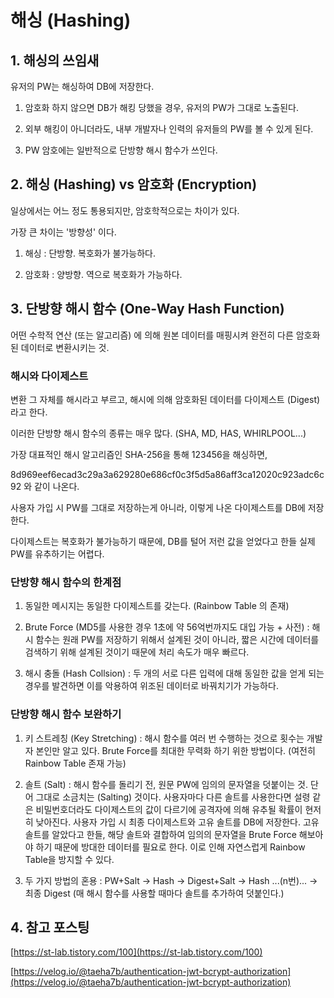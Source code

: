 # 해싱 (Hashing)

## 1. 해싱의 쓰임새

유저의 PW는 해싱하여 DB에 저장한다.

1. 암호화 하지 않으면 DB가 해킹 당했을 경우, 유저의 PW가 그대로 노출된다.

2. 외부 해킹이 아니더라도, 내부 개발자나 인력의 유저들의 PW를 볼 수 있게 된다.

3. PW 암호에는 일반적으로 단방향 해시 함수가 쓰인다.

## 2. 해싱 (Hashing) vs 암호화 (Encryption)

일상에서는 어느 정도 통용되지만, 암호학적으로는 차이가 있다.

가장 큰 차이는 '방향성' 이다.

1. 해싱 : 단방향. 복호화가 불가능하다.

2. 암호화 : 양방향. 역으로 복호화가 가능하다.

## 3. 단방향 해시 함수 (One-Way Hash Function)

어떤 수학적 연산 (또는 알고리즘) 에 의해 원본 데이터를 매핑시켜 완전히 다른 암호화된 데이터로 변환시키는 것.

### 해시와 다이제스트

변환 그 자체를 해시라고 부르고, 해시에 의해 암호화된 데이터를 다이제스트 (Digest) 라고 한다.

이러한 단방향 해시 함수의 종류는 매우 많다. (SHA, MD, HAS, WHIRLPOOL...)

가장 대표적인 해시 알고리즘인 SHA-256을 통해 123456을 해싱하면,

8d969eef6ecad3c29a3a629280e686cf0c3f5d5a86aff3ca12020c923adc6c92 와 같이 나온다.

사용자 가입 시 PW를 그대로 저장하는게 아니라, 이렇게 나온 다이제스트를 DB에 저장한다.

다이제스트는 복호화가 불가능하기 때문에, DB를 털어 저런 값을 얻었다고 한들 실제 PW를 유추하기는 어렵다.

### 단방향 해시 함수의 한계점

1. 동일한 메시지는 동일한 다이제스트를 갖는다. (Rainbow Table 의 존재)

2. Brute Force (MD5를 사용한 경우 1초에 약 56억번까지도 대입 가능 + 사전) : 해시 함수는 원래 PW를 저장하기 위해서 설계된 것이 아니라, 짧은 시간에 데이터를 검색하기 위해 설계된 것이기 때문에 처리 속도가 매우 빠르다.

3. 해시 충돌 (Hash Collsion) : 두 개의 서로 다른 입력에 대해 동일한 값을 얻게 되는 경우를 발견하면 이를 악용하여 위조된 데이터로 바꿔치기가 가능하다.

### 단방향 해시 함수 보완하기

1. 키 스트레칭 (Key Stretching) : 해시 함수를 여러 번 수행하는 것으로 횟수는 개발자 본인만 알고 있다. Brute Force를 최대한 무력화 하기 위한 방법이다. (여전히 Rainbow Table 존재 가능)

2. 솔트 (Salt) : 해시 함수를 돌리기 전, 원문 PW에 임의의 문자열을 덧붙이는 것. 단어 그대로 소금치는 (Salting) 것이다. 사용자마다 다른 솔트를 사용한다면 설령 같은 비밀번호더라도 다이제스트의 값이 다르기에 공격자에 의해 유추될 확률이 현저히 낮아진다. 사용자 가입 시 최종 다이제스트와 고유 솔트를 DB에 저장한다. 고유 솔트를 알았다고 한들, 해당 솔트와 결합하여 임의의 문자열을 Brute Force 해보아야 하기 때문에 방대한 데이터를 필요로 한다. 이로 인해 자연스럽게 Rainbow Table을 방지할 수 있다.

3. 두 가지 방법의 혼용 : PW+Salt → Hash → Digest+Salt → Hash ...(n번)... → 최종 Digest (매 해시 함수를 사용할 때마다 솔트를 추가하여 덧붙인다.)

## 4. 참고 포스팅

[https://st-lab.tistory.com/100](https://st-lab.tistory.com/100)

[https://velog.io/@taeha7b/authentication-jwt-bcrypt-authorization](https://velog.io/@taeha7b/authentication-jwt-bcrypt-authorization)
